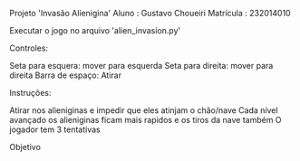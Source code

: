 Projeto 'Invasão Alíenigina'
Aluno : Gustavo Choueiri
Matrícula : 232014010

Executar o jogo no arquivo 'alien_invasion.py'

Controles:

Seta para esquera: mover para esquerda
Seta para direita: mover para direita
Barra de espaço: Atirar

Instruções:

Atirar nos alieniginas e impedir que eles atinjam o chão/nave
Cada nível avançado os alieniginas ficam mais rapidos e os tiros da nave também
O jogador tem 3 tentativas


Objetivo